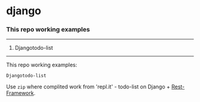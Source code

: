 # django

### This repo working examples
---
1) Djangotodo-list
---
This repo working examples:
```
Djangotodo-list
```
Use `zip` where complited work from 'repl.it' - todo-list on Django + [Rest-Framework](https://www.django-rest-framework.org/tutorial/quickstart/#quickstart).
